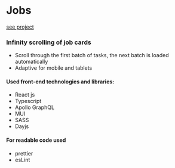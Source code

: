 # Jobs

[see project]()

### Infinity scrolling of job cards

- Scroll through the first batch of tasks, the next batch is loaded automatically
- Adaptive for mobile and tablets

#### Used front-end technologies and libraries:

- React js
- Typescript
- Apollo GraphQL
- MUI
- SASS
- Dayjs



#### For readable code used

- prettier
- esLint